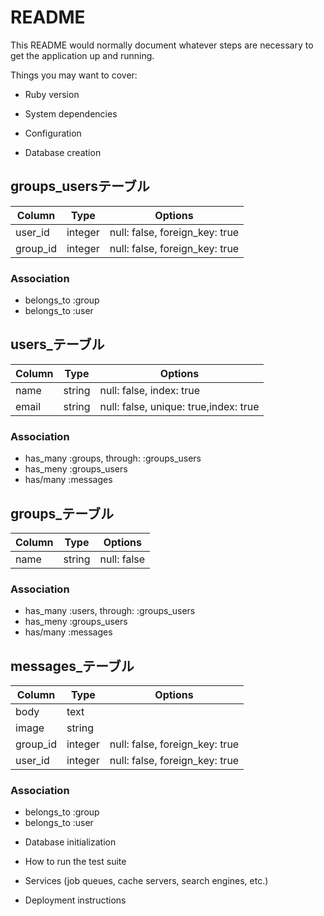 # README

This README would normally document whatever steps are necessary to get the
application up and running.

Things you may want to cover:

* Ruby version

* System dependencies

* Configuration

* Database creation

## groups_usersテーブル

|Column|Type|Options|
|------|----|-------|
|user_id|integer|null: false, foreign_key: true|
|group_id|integer|null: false, foreign_key: true|

### Association
- belongs_to :group
- belongs_to :user

## users_テーブル

|Column|Type|Options|
|------|----|-------|
|name|string|null: false, index: true|
|email|string|null: false, unique: true,index: true|

### Association
- has_many :groups, through: :groups_users
- has_meny :groups_users
- has/many :messages

## groups_テーブル

|Column|Type|Options|
|------|----|-------|
|name|string|null: false|

### Association
- has_many :users, through: :groups_users
- has_meny :groups_users
- has/many :messages

## messages_テーブル

|Column|Type|Options|
|------|----|-------|
|body|text||
|image|string||
|group_id|integer|null: false, foreign_key: true|
|user_id|integer|null: false, foreign_key: true|

### Association
- belongs_to :group
- belongs_to :user

* Database initialization

* How to run the test suite

* Services (job queues, cache servers, search engines, etc.)

* Deployment instructions
